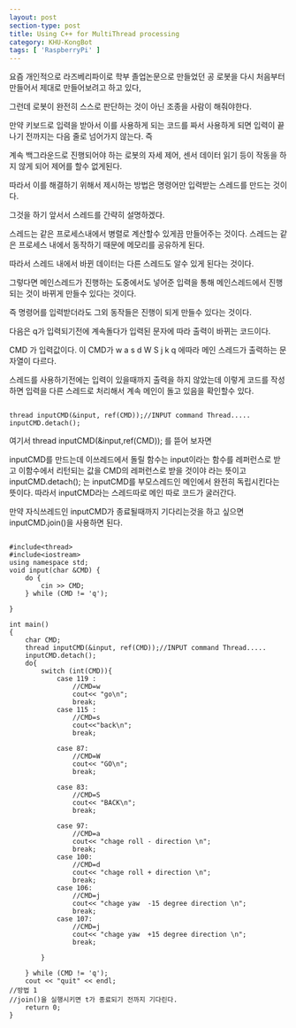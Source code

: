 ```yaml
---
layout: post
section-type: post
title: Using C++ for MultiThread processing 
category: KHU-KongBot
tags: [ 'RaspberryPi' ]
---
```

요즘 개인적으로 라즈베리파이로 학부 졸업논문으로 만들었던 공 로봇을 다시 처음부터 만들어서 제대로 만들어보려고 하고 있다,

그런데 로봇이 완전히 스스로 판단하는 것이 아닌 조종을 사람이 해줘야한다.

만약  키보드로 입력을 받아서 이를 사용하게 되는 코드를 짜서 사용하게 되면 입력이 끝나기 전까지는 다음 줄로 넘어가지 않는다. 즉

계속 백그라운드로 진행되어야 하는 로봇의 자세 제어, 센서 데이터 읽기 등이 작동을 하지 않게 되어 제어를 할수 없게된다.

따라서 이를 해결하기 위해서 제시하는 방법은 명령어만 입력받는 스레드를 만드는 것이다.



그것을 하기 앞서서 스레드를 간략히 설명하겠다.



스레드는 같은 프로세스내에서 병렬로 계산할수 있게끔 만들어주는 것이다. 스레드는 같은 프로세스 내에서 동작하기 때문에 메모리를 공유하게 된다.

따라서 스레드 내에서 바뀐 데이터는 다른 스레드도 알수 있게 된다는 것이다.

그렇다면 메인스레드가 진행하는 도중에서도 넣어준 입력을 통해 메인스레드에서 진행되는 것이 바뀌게 만들수 있다는 것이다.

즉 명령어를 입력받더라도 그외 동작들은 진행이 되게 만들수 있다는 것이다.





다음은 q가 입력되기전에 계속돌다가 입력된 문자에 따라 출력이 바뀌는 코드이다.

CMD 가 입력값이다. 이 CMD가 w a s d W S j k q 에따라 메인 스레드가 출력하는 문자열이 다르다. 

스레드를 사용하기전에는 입력이 있을때까지 출력을 하지 않았는데 이렇게 코드를 작성하면 입력을 다른 스레드로 처리해서 계속 메인이 돌고 있음을 확인할수 있다.
<pre><code data-trim class="yml">
thread inputCMD(&input, ref(CMD));//INPUT command Thread.....
inputCMD.detach();
</code></pre>

여기서 thread inputCMD(&input,ref(CMD));
를 뜯어 보자면 

inputCMD를 만드는데 이쓰레드에서 돌릴 함수는 input이라는 함수를 레퍼런스로 받고 이함수에서 리턴되는 값을 CMD의 레퍼런스로 받을 것이야 라는 뜻이고
inputCMD.detach();
는 inputCMD를 부모스레드인 메인에서 완전히 독립시킨다는 뜻이다.  따라서 inputCMD라는 스레드따로 메인 따로 코드가 굴러간다.

만약 자식쓰레드인 inputCMD가 종료될때까지 기다리는것을 하고 싶으면 inputCMD.join()을 사용하면 된다.

<pre><code>
#include&lt;thread&gt;
#include&lt;iostream&gt;
using namespace std;
void input(char &CMD) {
    do {
        cin >> CMD;
    } while (CMD != 'q');
    
}
 
int main()
{
    char CMD;
    thread inputCMD(&input, ref(CMD));//INPUT command Thread.....
    inputCMD.detach();
    do{
        switch (int(CMD)){
            case 119 :
                //CMD=w
                cout<< "go\n";
                break;
            case 115 :
                //CMD=s
                cout<<"back\n";
                break;
 
            case 87:
                //CMD=W
                cout<< "GO\n";
                break;
            
            case 83:
                //CMD=S
                cout<< "BACK\n";
                break;
            
            case 97:
                //CMD=a
                cout<< "chage roll - direction \n";
                break;
            case 100:
                //CMD=d
                cout<< "chage roll + direction \n";
                break;
            case 106:
                //CMD=j
                cout<< "chage yaw  -15 degree direction \n";
                break;
            case 107:
                //CMD=j
                cout<< "chage yaw  +15 degree direction \n";
                break;
 
        }
 
    } while (CMD != 'q');
    cout << "quit" << endl;
//방법 1
//join()을 실행시키면 t가 종료되기 전까지 기다린다.
    return 0;
}

</code></pre>
